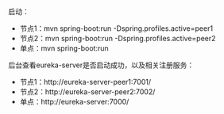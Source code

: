 启动：
- 节点1：mvn spring-boot:run -Dspring.profiles.active=peer1
- 节点2：mvn spring-boot:run -Dspring.profiles.active=peer2
- 单点：mvn spring-boot:run

后台查看eureka-server是否启动成功，以及相关注册服务：
- 节点1：http://eureka-server-peer1:7001/
- 节点2：http://eureka-server-peer2:7002/
- 单点：http://eureka-server:7000/
